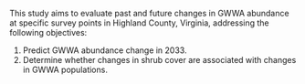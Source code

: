 This study aims to evaluate past and future changes in GWWA abundance at specific survey points in Highland County, Virginia, addressing the following objectives:
1.	Predict GWWA abundance change in 2033.
2.	Determine whether changes in shrub cover are associated with changes in GWWA populations.
